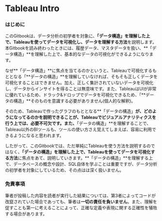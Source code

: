 # Tableau Intro

### はじめに

このGitbookは、データ分析の初学者を対象に、**「データ構造」を理解した上で、Tableauを使ってデータを可視化し、データを理解する方法**を説明します。本Gitbookを読み終わったときには、履歴データ、マスタデータを扱い、**「データ構造」**を理解した上で、基本的なデータの可視化ができるようになります。

なぜ**「データ構造」**に焦点を当てるのかというと、Tableauで可視化するもととなる「**データの構造」**を理解していなければ、そもそも正しくデータを可視化することはできません。加え、正しく集計されていないデータを可視化し、データからインサイトを得ることは無意味です。また、TableauはUIが非常に優れているため、ドラック&ドロップでデータを可視化できるため、「**データの構造」**そのものを意識する必要がありません\(個人的な解釈\)。

そのため、Tableauで作ったグラフのもととなる**「データの構造」**が、どのようになってるのかを説明できることが、Tableauでビジュアルアナリティクスを行う上では、必要不可欠です。また、**「データの構造」**を理解することで、Tableau以外のBIツールも、ツールの使い方さえ覚えてしまえば、容易に利用できるようになると思われます。

したがって、このGitbookでは、ただ単純にTableauを使う方法を説明するのではなく、**「データの構造」を理解した上で、Tableauを使ってデータを可視化する方法**に焦点をあて、説明していきます。**「データの構造」**を理解する上で、データベースの概念や設計、SQL自体を学ぶことは重要ですが、データ分析の初学者を対象にしているため、その点はは深く扱いません。

### 免責事項

筆者が投稿した内容を読者が実行した結果については、第3者によってコードが改竄されていた場合であっても、筆者は**一切の責任を負いません**。また、理解を促すことも第一に考えることによって、正確な定義や表現に関する正確性を犠牲する場合があります。

